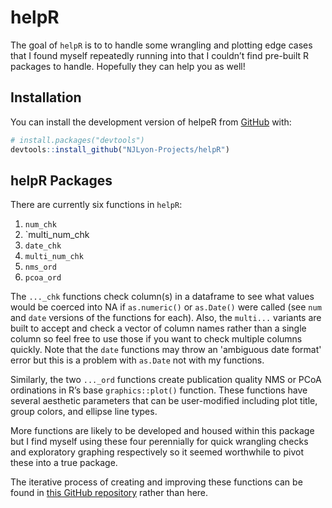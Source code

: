 
<!-- README.md is generated from README.Rmd. Please edit that file -->

# helpR

<!-- badges: start -->
<!-- badges: end -->

The goal of `helpR` is to to handle some wrangling and plotting edge
cases that I found myself repeatedly running into that I couldn’t find
pre-built R packages to handle. Hopefully they can help you as well!

## Installation

You can install the development version of helpeR from
[GitHub](https://github.com/) with:

``` r
# install.packages("devtools")
devtools::install_github("NJLyon-Projects/helpR")
```

## helpR Packages

There are currently six functions in `helpR`:

1.  `num_chk`
2.  `multi_num_chk
3.  `date_chk`
4.  `multi_num_chk`
5.  `nms_ord`
6.  `pcoa_ord`

The `..._chk` functions check column(s) in a dataframe to see what
values would be coerced into NA if `as.numeric()` or `as.Date()` were
called (see `num` and `date` versions of the functions for each). Also, the `multi...` variants are built to accept and check a vector of column names rather than a single column so feel free to use those if you want to check multiple columns quickly.
Note that the `date` functions may throw an 'ambiguous date format' error but this is a problem with `as.Date` not with my functions.

Similarly, the two `..._ord` functions create publication quality NMS or
PCoA ordinations in R’s base `graphics::plot()` function. These
functions have several aesthetic parameters that can be user-modified
including plot title, group colors, and ellipse line types.

More functions are likely to be developed and housed within this package
but I find myself using these four perennially for quick wrangling
checks and exploratory graphing respectively so it seemed worthwhile to
pivot these into a true package.

The iterative process of creating and improving these functions can be
found in [this GitHub
repository](https://github.com/NJLyon-Projects/lyon_custom-fxns) rather
than here.
